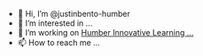 - 👋 Hi, I’m @justinbento-humber
- 👀 I’m interested in ...
- 🌱 I’m working on [Humber Innovative Learning ...](https://github.com/innovativelearning-humber)
- 📫 How to reach me ...

<!---
justinbento-humber/justinbento-humber is a ✨ special ✨ repository because its `README.md` (this file) appears on your GitHub profile.
You can click the Preview link to take a look at your changes.
--->
